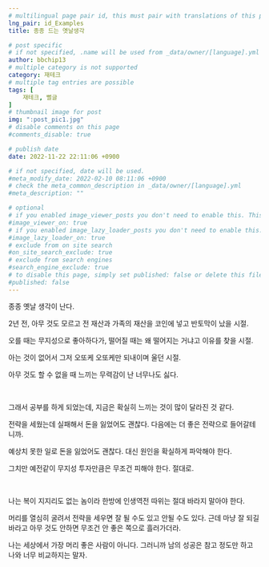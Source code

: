 ```yaml
---
# multilingual page pair id, this must pair with translations of this page. (This name must be unique)
lng_pair: id_Examples
title: 종종 드는 옛날생각

# post specific
# if not specified, .name will be used from _data/owner/[language].yml
author: bbchip13
# multiple category is not supported
category: 재테크
# multiple tag entries are possible
tags: [
    재테크, 뻘글
]
# thumbnail image for post
img: ":post_pic1.jpg"
# disable comments on this page
#comments_disable: true

# publish date
date: 2022-11-22 22:11:06 +0900

# if not specified, date will be used.
#meta_modify_date: 2022-02-10 08:11:06 +0900
# check the meta_common_description in _data/owner/[language].yml
#meta_description: ""

# optional
# if you enabled image_viewer_posts you don't need to enable this. This is only if image_viewer_posts = false
#image_viewer_on: true
# if you enabled image_lazy_loader_posts you don't need to enable this. This is only if image_lazy_loader_posts = false
#image_lazy_loader_on: true
# exclude from on site search
#on_site_search_exclude: true
# exclude from search engines
#search_engine_exclude: true
# to disable this page, simply set published: false or delete this file
#published: false
---
```


종종 옛날 생각이 난다.

2년 전, 아무 것도 모르고 전 재산과 가족의 재산을 코인에 넣고 반토막이 났을 시절.

오를 때는 무지성으로 좋아하다가, 떨어질 때는 왜 떨어지는 거냐고 이유를 찾을 시절.

아는 것이 없어서 그저 오또케 오또케만 되내이며 울던 시절.   

아무 것도 할 수 없을 때 느끼는 무력감이 난 너무나도 싫다.

<br>

그래서 공부를 하게 되었는데, 지금은 확실히 느끼는 것이 많이 달라진 것 같다.

전략을 세웠는데 실패해서 돈을 잃었어도 괜찮다. 다음에는 더 좋은 전략으로 들어갈테니까.

예상치 못한 일로 돈을 잃었어도 괜찮다. 대신 원인을 확실하게 파악해야 한다.  

그치만 예전같이 무지성 투자만큼은 무조건 피해야 한다. 절대로.

<br>

나는 복이 지지리도 없는 놈이라 한방에 인생역전 따위는 절대 바라지 말아야 한다.

머리를 열심히 굴려서 전략을 세우면 잘 될 수도 있고 안될 수도 있다.  근데 마냥 잘 되길 바라고 아무 것도 안하면 무조건 안 좋은 쪽으로 흘러가더라.

나는 세상에서 가장 머리 좋은 사람이 아니다. 그러니까 남의 성공은 참고 정도만 하고 나와 너무 비교하지는 말자.

<br>

<br>
